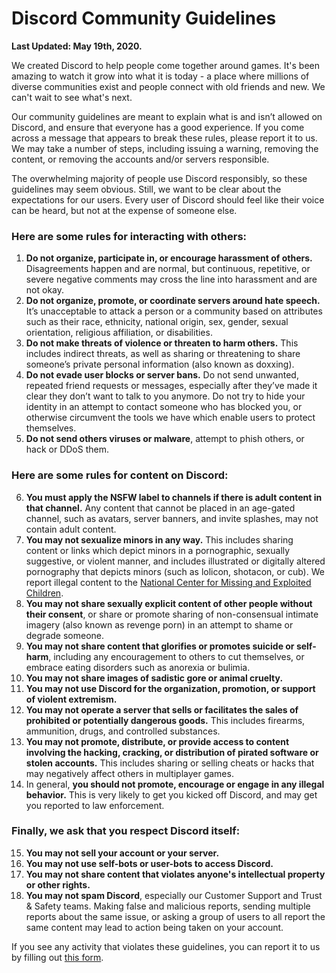 Discord Community Guidelines
============================

**Last Updated: May 19th, 2020.**

We created Discord to help people come together around games. It's been amazing to watch it grow into what it is today - a place where millions of diverse communities exist and people connect with old friends and new. We can't wait to see what's next.

Our community guidelines are meant to explain what is and isn’t allowed on Discord, and ensure that everyone has a good experience. If you come across a message that appears to break these rules, please report it to us. We may take a number of steps, including issuing a warning, removing the content, or removing the accounts and/or servers responsible.

The overwhelming majority of people use Discord responsibly, so these guidelines may seem obvious. Still, we want to be clear about the expectations for our users. Every user of Discord should feel like their voice can be heard, but not at the expense of someone else.

### Here are some rules for interacting with others:

1.  **Do not organize, participate in, or encourage harassment of others.** Disagreements happen and are normal, but continuous, repetitive, or severe negative comments may cross the line into harassment and are not okay.
2.  **Do not organize, promote, or coordinate servers around hate speech.** It’s unacceptable to attack a person or a community based on attributes such as their race, ethnicity, national origin, sex, gender, sexual orientation, religious affiliation, or disabilities.
3.  **Do not make threats of violence or threaten to harm others.** This includes indirect threats, as well as sharing or threatening to share someone’s private personal information (also known as doxxing).
4.  **Do not evade user blocks or server bans.** Do not send unwanted, repeated friend requests or messages, especially after they’ve made it clear they don’t want to talk to you anymore. Do not try to hide your identity in an attempt to contact someone who has blocked you, or otherwise circumvent the tools we have which enable users to protect themselves.
5.  **Do not send others viruses or malware**, attempt to phish others, or hack or DDoS them.

### Here are some rules for content on Discord:

6.  **You must apply the NSFW label to channels if there is adult content in that channel.** Any content that cannot be placed in an age-gated channel, such as avatars, server banners, and invite splashes, may not contain adult content.
7.  **You may not sexualize minors in any way.** This includes sharing content or links which depict minors in a pornographic, sexually suggestive, or violent manner, and includes illustrated or digitally altered pornography that depicts minors (such as lolicon, shotacon, or cub). We report illegal content to the [National Center for Missing and Exploited Children](https://www.missingkids.org/gethelpnow/cybertipline).
8.  **You may not share sexually explicit content of other people without their consent**, or share or promote sharing of non-consensual intimate imagery (also known as revenge porn) in an attempt to shame or degrade someone.
9.  **You may not share content that glorifies or promotes suicide or self-harm**, including any encouragement to others to cut themselves, or embrace eating disorders such as anorexia or bulimia.
10.  **You may not share images of sadistic gore or animal cruelty.**
11.  **You may not use Discord for the organization, promotion, or support of violent extremism.**
12.  **You may not operate a server that sells or facilitates the sales of prohibited or potentially dangerous goods.** This includes firearms, ammunition, drugs, and controlled substances.
13.  **You may not promote, distribute, or provide access to content involving the hacking, cracking, or distribution of pirated software or stolen accounts.** This includes sharing or selling cheats or hacks that may negatively affect others in multiplayer games.
14.  In general, **you should not promote, encourage or engage in any illegal behavior.** This is very likely to get you kicked off Discord, and may get you reported to law enforcement.

### Finally, we ask that you respect Discord itself:

15.  **You may not sell your account or your server.**
16.  **You may not use self-bots or user-bots to access Discord.**
17.  **You may not share content that violates anyone's intellectual property or other rights.**
18.  **You may not spam Discord**, especially our Customer Support and Trust & Safety teams. Making false and malicious reports, sending multiple reports about the same issue, or asking a group of users to all report the same content may lead to action being taken on your account.

If you see any activity that violates these guidelines, you can report it to us by filling out [this form](https://dis.gd/request).